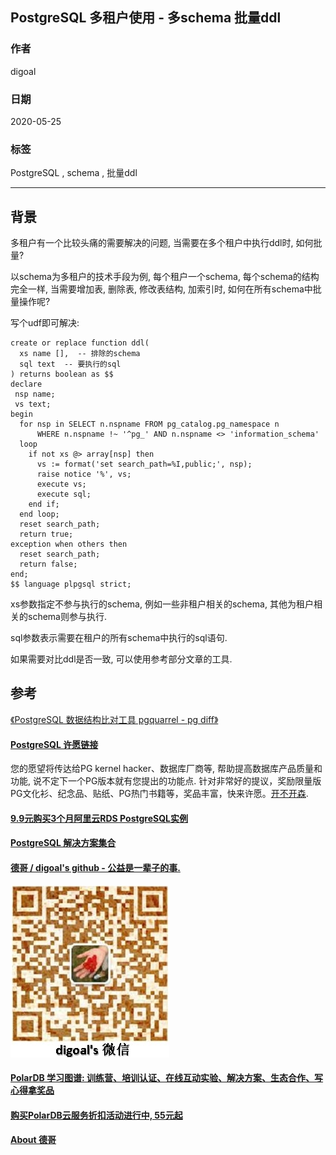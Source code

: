 ## PostgreSQL 多租户使用 - 多schema 批量ddl   
  
### 作者  
digoal  
  
### 日期  
2020-05-25  
  
### 标签  
PostgreSQL , schema , 批量ddl   
  
----  
  
## 背景  
多租户有一个比较头痛的需要解决的问题, 当需要在多个租户中执行ddl时, 如何批量?  
  
以schema为多租户的技术手段为例, 每个租户一个schema, 每个schema的结构完全一样, 当需要增加表, 删除表, 修改表结构, 加索引时, 如何在所有schema中批量操作呢?  
  
写个udf即可解决:  
  
```  
create or replace function ddl(   
  xs name [],  -- 排除的schema   
  sql text  -- 要执行的sql   
) returns boolean as $$  
declare  
 nsp name;  
 vs text;  
begin  
  for nsp in SELECT n.nspname FROM pg_catalog.pg_namespace n   
      WHERE n.nspname !~ '^pg_' AND n.nspname <> 'information_schema'  
  loop  
    if not xs @> array[nsp] then   
      vs := format('set search_path=%I,public;', nsp);   
      raise notice '%', vs;   
      execute vs;   
      execute sql;   
    end if;   
  end loop;   
  reset search_path;   
  return true;   
exception when others then
  reset search_path;
  return false;
end;   
$$ language plpgsql strict;   
```  
  
xs参数指定不参与执行的schema, 例如一些非租户相关的schema, 其他为租户相关的schema则参与执行.  
  
sql参数表示需要在租户的所有schema中执行的sql语句.  
  
如果需要对比ddl是否一致, 可以使用参考部分文章的工具.   
  
## 参考  
[《PostgreSQL 数据结构比对工具 pgquarrel - pg diff》](../202003/20200324_18.md)    
  
  
  
  
  
  
  
  
  
  
  
  
  
  
  
  
  
  
  
  
  
  
  
  
  
  
  
  
  
  
  
  
  
  
  
  
  
  
  
  
  
  
  
  
  
  
  
  
  
  
  
  
  
  
#### [PostgreSQL 许愿链接](https://github.com/digoal/blog/issues/76 "269ac3d1c492e938c0191101c7238216")
您的愿望将传达给PG kernel hacker、数据库厂商等, 帮助提高数据库产品质量和功能, 说不定下一个PG版本就有您提出的功能点. 针对非常好的提议，奖励限量版PG文化衫、纪念品、贴纸、PG热门书籍等，奖品丰富，快来许愿。[开不开森](https://github.com/digoal/blog/issues/76 "269ac3d1c492e938c0191101c7238216").  
  
  
#### [9.9元购买3个月阿里云RDS PostgreSQL实例](https://www.aliyun.com/database/postgresqlactivity "57258f76c37864c6e6d23383d05714ea")
  
  
#### [PostgreSQL 解决方案集合](https://yq.aliyun.com/topic/118 "40cff096e9ed7122c512b35d8561d9c8")
  
  
#### [德哥 / digoal's github - 公益是一辈子的事.](https://github.com/digoal/blog/blob/master/README.md "22709685feb7cab07d30f30387f0a9ae")
  
  
![digoal's wechat](../pic/digoal_weixin.jpg "f7ad92eeba24523fd47a6e1a0e691b59")
  
  
#### [PolarDB 学习图谱: 训练营、培训认证、在线互动实验、解决方案、生态合作、写心得拿奖品](https://www.aliyun.com/database/openpolardb/activity "8642f60e04ed0c814bf9cb9677976bd4")
  
  
#### [购买PolarDB云服务折扣活动进行中, 55元起](https://www.aliyun.com/activity/new/polardb-yunparter?userCode=bsb3t4al "e0495c413bedacabb75ff1e880be465a")
  
  
#### [About 德哥](https://github.com/digoal/blog/blob/master/me/readme.md "a37735981e7704886ffd590565582dd0")
  
